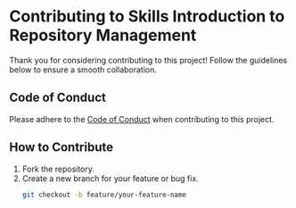 # Contributing to Skills Introduction to Repository Management

Thank you for considering contributing to this project! Follow the guidelines below to ensure a smooth collaboration.

## Code of Conduct
Please adhere to the [Code of Conduct](CODE_OF_CONDUCT.md) when contributing to this project.

## How to Contribute
1. Fork the repository.
2. Create a new branch for your feature or bug fix.
   ```bash
   git checkout -b feature/your-feature-name
